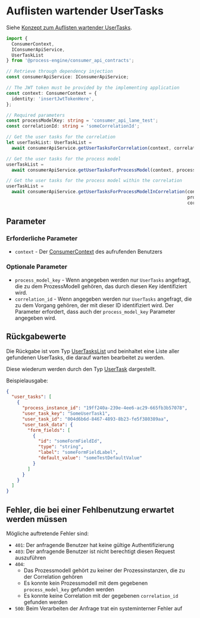 # Auflisten wartender UserTasks

Siehe [Konzept zum Auflisten wartender UserTasks](../../../../api/consumer_api/tasks/list-waiting-usertasks.md).

```TypeScript
import {
  ConsumerContext,
  IConsumerApiService,
  UserTaskList
} from '@process-engine/consumer_api_contracts';

// Retrieve through dependency injection
const consumerApiService: IConsumerApiService;

// The JWT token must be provided by the implementing application
const context: ConsumerContext = {
  identity: 'insertJwtTokenHere',
};

// Required parameters
const processModelKey: string = 'consumer_api_lane_test';
const correlationId: string = 'someCorrelationId';

// Get the user tasks for the correlation
let userTaskList: UserTaskList =
  await consumerApiService.getUserTasksForCorrelation(context, correlationId);

// Get the user tasks for the process model
userTaskList =
  await consumerApiService.getUserTasksForProcessModel(context, processModelKey);

// Get the user tasks for the process model within the correlation
userTaskList =
  await consumerApiService.getUserTasksForProcessModelInCorrelation(context,
                                                                    processModelKey,
                                                                    correlationId);
```

## Parameter

### Erforderliche Parameter

* `context` - Der [ConsumerContext](./public_api.md#consumercontext) des aufrufenden Benutzers

### Optionale Parameter

* `process_model_key` - Wenn angegeben werden nur `UserTasks` angefragt, die zu
  dem ProzessModell gehören, das durch diesen Key identifiziert wird.
* `correlation_id` - Wenn angegeben werden nur `UserTasks` angefragt, die zu
  dem Vorgang gehören, der mit dieser ID identifiziert wird. Der Parameter
  erfordert, dass auch der `process_model_key` Parameter angegeben wird.

## Rückgabewerte

Die Rückgabe ist vom Typ [UserTasksList](./public_api.md#usertasklist) und beinhaltet
eine Liste aller gefundenen UserTasks, die darauf warten bearbeitet zu werden.

Diese wiederum werden durch den Typ [UserTask](./public_api.md#usertask) dargestellt.

Beispielausgabe:

```JSON
{
  "user_tasks": [
    {
      "process_instance_id": "19ff240a-239e-4ee6-ac29-665fb3b57078",
      "user_task_key": "SomeUserTask1",
      "user_task_id": "004d6b6d-8467-4893-8b23-fe5f380389aa",
      "user_task_data": {
        "form_fields": [
          {
            "id": "someFormFieldId",
            "type": "string",
            "label": "someFormFieldLabel",
            "default_value": "someTestDefaultValue"
          }
        ]
      }
    }
  ]
}
```

## Fehler, die bei einer Fehlbenutzung erwartet werden müssen

Mögliche auftretende Fehler sind:
- `401`: Der anfragende Benutzer hat keine gültige Authentifizierung
- `403`: Der anfragende Benutzer ist nicht berechtigt diesen Request auszuführen
- `404`:
  - Das Prozessmodell gehört zu keiner der Prozessinstanzen, die zu der
    Correlation gehören
  - Es konnte kein Prozessmodell mit dem gegebenen `process_model_key`
    gefunden werden
  - Es konnte keine Correlation mit der gegebenen `correlation_id`
    gefunden werden
- `500`: Beim Verarbeiten der Anfrage trat ein systeminterner Fehler auf
